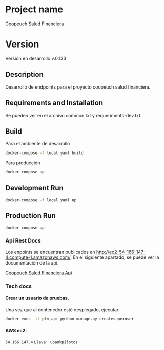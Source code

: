 # Project name

Coopeuch Salud Financiera

# Version 

Versión en desarrollo v.0.133

## Description

Desarrollo de endpoints para el proyecto coopeuch salud financiera.

## Requirements and Installation

Se pueden ver en el archivo common.txt y requeriments-dev.txt.

## Build

Para el ambiente de desarrollo

```bash
docker-compose -f local.yaml build
```

Para producción

```bash
docker-compose up
```

## Development Run

```bash
docker-compose -f local.yaml up
```

## Production Run

```bash
docker-compose up
```

### Api Rest Docs

Los enpoints se encuentran publicados en http://ec2-54-166-147-4.compute-1.amazonaws.com/. En el siguiente apartado, se puede ver la documentación de la api.

[Coopeuch Salud Financiera Api](API.md)

### Tech docs

#### Crear un usuario de pruebas. 

Una vez que al contenedor esté desplegado, ejecutar:

```bash
docker exec -it pfm_api python manage.py createsuperuser
```

#### AWS ec2:
```54.166.147.4```
```Llave: ubankpilotos```
